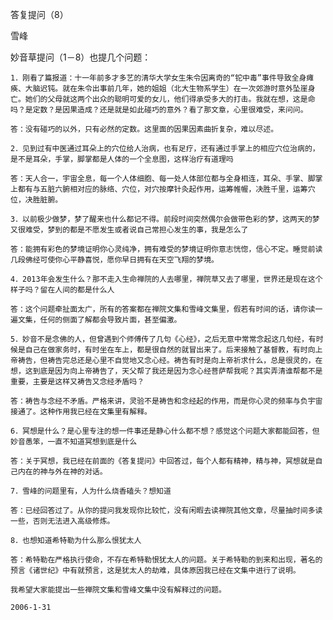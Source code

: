 答复提问（8）

雪峰


妙音草提问（1－8）也提几个问题：

    1．刚看了篇报道：十一年前多才多艺的清华大学女生朱令因离奇的“铊中毒”事件导致全身瘫痪、大脑迟钝。就在朱令出事前几年，她的姐姐（北大生物系学生）在一次郊游时意外坠崖身亡。她们的父母就这两个出众的聪明可爱的女儿，他们得承受多大的打击。我就在想，这是命吗？是定数？是因果造成？还是就是如此碰巧的意外？看了那文章，心里很难受，来问问。

    答：没有碰巧的以外，只有必然的定数。这里面的因果因素曲折复杂，难以尽述。

    2．见到过有中医通过耳朵上的穴位给人治病，也有足疗，还有通过手掌上的相应穴位治病的，是不是耳朵，手掌，脚掌都是人体的一个全息图，这样治疗有道理吗

    答：天人合一，宇宙全息，每一个人体细胞、每一处人体部位都与全身相连，耳朵、手掌、脚掌上都有与五脏六腑相对应的脉络、穴位，对穴按摩针灸起作用，运筹帷幄，决胜千里，运筹穴位，决胜脏腑。

    3．以前极少做梦，梦了醒来也什么都记不得。前段时间突然偶尔会做带色彩的梦，这两天的梦又很难受，梦到的都是不愿发生或者说自己常担心发生的事，我是怎么了

    答：能拥有彩色的梦境证明你心灵纯净，拥有难受的梦境证明你意志恍惚，信心不定。睡觉前读几段佛经可使你心平静喜悦，愿你早日拥有在天空飞翔的梦境。

    4．2013年会发生什么？那不走入生命禅院的人去哪里，禅院草又去了哪里，世界还是现在这个样子吗？留在人间的都是什么人

    答：这个问题牵扯面太广，所有的答案都在禅院文集和雪峰文集里，假若有时间的话，请你读一遍文集，任何的侧面了解都会导致片面，甚至偏激。

    5．妙音不是念佛的人，但曾遇到个师傅传了几句《心经》，之后无意中常常念起这几句经，有时候是自己在做家务时，有时坐在车上，都是很自然的就冒出来了。后来接触了基督教，有时向上帝祷告，但祷告完总还是心里不自觉地又念心经。祷告有时是向上帝祈求什么，总是很灵的，在想，这到底是因为向上帝祷告了，天父帮了我还是因为念心经菩萨帮我呢？其实弄清谁帮都不是重要，主要是这样又祷告又念经矛盾吗？

    答：祷告与念经不矛盾。严格来讲，灵验不是祷告和念经起的作用，而是你心灵的频率与负宇宙接通了。这种作用我已经在文集里有解释。

    6．冥想是什么？是心里专注的想一件事还是静心什么都不想？感觉这个问题大家都能回答，但妙音愚笨，一直不知道冥想到底是什么

    答：关于冥想，我已经在前面的《答复提问》中回答过，每个人都有精神，精与神，冥想就是自己内在的神与外在神的对话。

    7．雪峰的问题里有，人为什么烧香磕头？想知道

    答：已经回答过了。从你的提问我发现你比较忙，没有闲暇去读禅院其他文章，尽量抽时间多读一些，否则无法进入高级修炼。

    8．也想知道希特勒为什么那么恨犹太人

    答：希特勒在严格执行使命，不存在希特勒恨犹太人的问题。关于希特勒的到来和出现，著名的预言《诸世纪》中有就预言，这是犹太人的劫难，具体原因我已经在文集中进行了说明。

    我希望大家能提出一些禅院文集和雪峰文集中没有解释过的问题。

    2006-1-31



